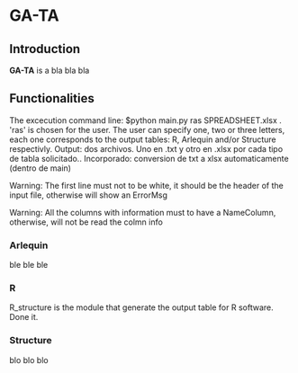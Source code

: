 # GA-TA 

## Introduction
**GA-TA** is a bla bla bla

## Functionalities

The excecution command line: $python main.py ras SPREADSHEET.xlsx . 'ras' is chosen for the user. The user can specify one, two or three letters, each one corresponds to the output tables: R, Arlequin and/or Structure respectivly.
Output: dos archivos. Uno en .txt y otro en .xlsx por cada tipo de tabla solicitado..
Incorporado: conversion de txt a xlsx automaticamente (dentro de main)

Warning: The first line must not to be white, it should be the header of the input file, otherwise will show an ErrorMsg

Warning: All the columns with information must to have a NameColumn, otherwise, will not be read the colmn info

### Arlequin
ble ble ble

### R

R_structure is the module that generate the output table for R software. Done it.

### Structure
blo blo blo
